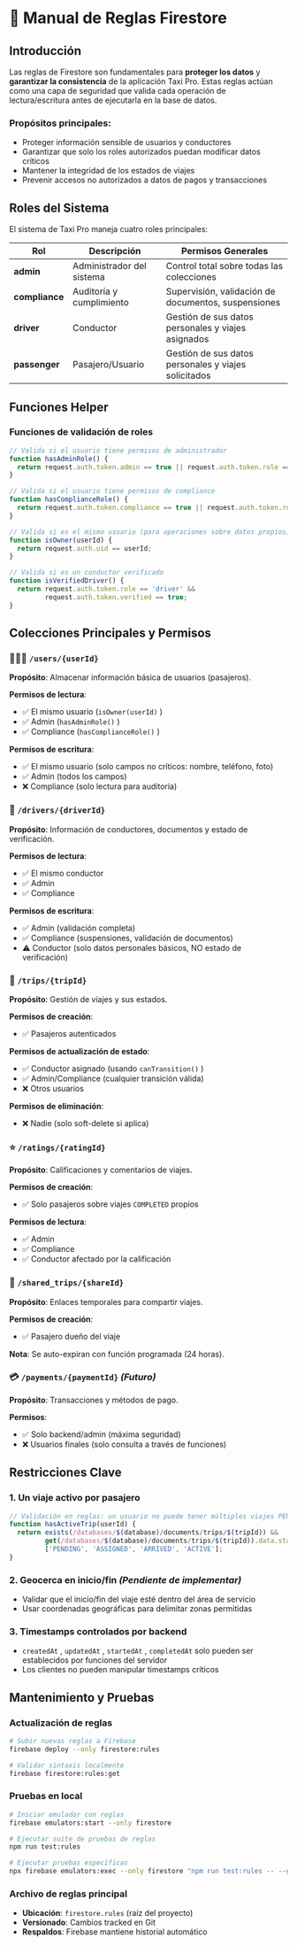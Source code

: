 # 📘 Manual de Reglas Firestore

## Introducción

Las reglas de Firestore son fundamentales para **proteger los datos** y **garantizar la consistencia** de la aplicación Taxi Pro. Estas reglas actúan como una capa de seguridad que valida cada operación de lectura/escritura antes de ejecutarla en la base de datos.

### Propósitos principales:
- Proteger información sensible de usuarios y conductores
- Garantizar que solo los roles autorizados puedan modificar datos críticos
- Mantener la integridad de los estados de viajes
- Prevenir accesos no autorizados a datos de pagos y transacciones

## Roles del Sistema

El sistema de Taxi Pro maneja cuatro roles principales:

| Rol | Descripción | Permisos Generales |
|-----|-------------|-------------------|
| **admin** | Administrador del sistema | Control total sobre todas las colecciones |
| **compliance** | Auditoría y cumplimiento | Supervisión, validación de documentos, suspensiones |
| **driver** | Conductor | Gestión de sus datos personales y viajes asignados |
| **passenger** | Pasajero/Usuario | Gestión de sus datos personales y viajes solicitados |

## Funciones Helper

### Funciones de validación de roles

```javascript
// Valida si el usuario tiene permisos de administrador
function hasAdminRole() {
  return request.auth.token.admin == true || request.auth.token.role == 'admin';
}

// Valida si el usuario tiene permisos de compliance
function hasComplianceRole() {
  return request.auth.token.compliance == true || request.auth.token.role == 'compliance';
}

// Valida si es el mismo usuario (para operaciones sobre datos propios)
function isOwner(userId) {
  return request.auth.uid == userId;
}

// Valida si es un conductor verificado
function isVerifiedDriver() {
  return request.auth.token.role == 'driver' && 
         request.auth.token.verified == true;
}
```

## Colecciones Principales y Permisos

### 🧑‍🤝‍🧑 `/users/{userId}` 

**Propósito**: Almacenar información básica de usuarios (pasajeros).

**Permisos de lectura**:
- ✅ El mismo usuario (`isOwner(userId)` )
- ✅ Admin (`hasAdminRole()` )
- ✅ Compliance (`hasComplianceRole()` )

**Permisos de escritura**:
- ✅ El mismo usuario (solo campos no críticos: nombre, teléfono, foto)
- ✅ Admin (todos los campos)
- ❌ Compliance (solo lectura para auditoría)

### 🚗 `/drivers/{driverId}` 

**Propósito**: Información de conductores, documentos y estado de verificación.

**Permisos de lectura**:
- ✅ El mismo conductor
- ✅ Admin
- ✅ Compliance

**Permisos de escritura**:
- ✅ Admin (validación completa)
- ✅ Compliance (suspensiones, validación de documentos)
- ⚠️ Conductor (solo datos personales básicos, NO estado de verificación)

### 🚕 `/trips/{tripId}` 

**Propósito**: Gestión de viajes y sus estados.

**Permisos de creación**:
- ✅ Pasajeros autenticados

**Permisos de actualización de estado**:
- ✅ Conductor asignado (usando `canTransition()` )
- ✅ Admin/Compliance (cualquier transición válida)
- ❌ Otros usuarios

**Permisos de eliminación**:
- ❌ Nadie (solo soft-delete si aplica)

### ⭐ `/ratings/{ratingId}` 

**Propósito**: Calificaciones y comentarios de viajes.

**Permisos de creación**:
- ✅ Solo pasajeros sobre viajes `COMPLETED`  propios

**Permisos de lectura**:
- ✅ Admin
- ✅ Compliance
- ✅ Conductor afectado por la calificación

### 🔗 `/shared_trips/{shareId}` 

**Propósito**: Enlaces temporales para compartir viajes.

**Permisos de creación**:
- ✅ Pasajero dueño del viaje

**Nota**: Se auto-expiran con función programada (24 horas).

### 💳 `/payments/{paymentId}`  *(Futuro)*

**Propósito**: Transacciones y métodos de pago.

**Permisos**:
- ✅ Solo backend/admin (máxima seguridad)
- ❌ Usuarios finales (solo consulta a través de funciones)

## Restricciones Clave

### 1. Un viaje activo por pasajero
```javascript
// Validación en reglas: un usuario no puede tener múltiples viajes PENDING/ASSIGNED/ACTIVE
function hasActiveTrip(userId) {
  return exists(/databases/$(database)/documents/trips/$(tripId)) &&
         get(/databases/$(database)/documents/trips/$(tripId)).data.status in 
         ['PENDING', 'ASSIGNED', 'ARRIVED', 'ACTIVE'];
}
```

### 2. Geocerca en inicio/fin *(Pendiente de implementar)*
- Validar que el inicio/fin del viaje esté dentro del área de servicio
- Usar coordenadas geográficas para delimitar zonas permitidas

### 3. Timestamps controlados por backend
- `createdAt` , `updatedAt` , `startedAt` , `completedAt`  solo pueden ser establecidos por funciones del servidor
- Los clientes no pueden manipular timestamps críticos

## Mantenimiento y Pruebas

### Actualización de reglas

```bash
# Subir nuevas reglas a Firebase
firebase deploy --only firestore:rules

# Validar sintaxis localmente
firebase firestore:rules:get
```

### Pruebas en local

```bash
# Iniciar emulador con reglas
firebase emulators:start --only firestore

# Ejecutar suite de pruebas de reglas
npm run test:rules

# Ejecutar pruebas específicas
npx firebase emulators:exec --only firestore "npm run test:rules -- --grep 'user permissions'"
```

### Archivo de reglas principal
- **Ubicación**: `firestore.rules`  (raíz del proyecto)
- **Versionado**: Cambios tracked en Git
- **Respaldos**: Firebase mantiene historial automático
